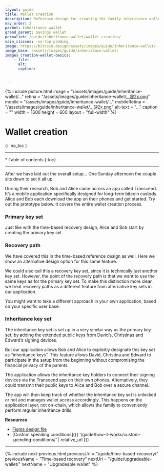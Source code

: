 ```yaml
---
layout: guide
title: Wallet creation
description: Reference design for creating the family inheritance wallet.
nav_order: 2
parent: Inheritance wallet
grand_parent: Savings wallet
permalink: /guide/inheritance-wallet/wallet-creation/
main_classes: -no-top-padding
image: https://bitcoin.design/assets/images/guide/inheritance-wallet/...
image_base: /assets/images/guide/inheritance-wallet/
images_creation-wallet-basics:
    - file: 
      alt: 
      caption: 


---
```


<!--

Editor's notes

This page covers a multi-key wallet that uses timelocks to provide additional recovery options.  

Illustration sources

https://www.figma.com/file/h5GP5v5dYfpXXfEUXf6nvC/Family-inheritance-wallet?type=design&node-id=5542%3A2119&mode=design&t=sBtcvrDzb8MPtWaK-1

-->

{% include picture.html
   image = "/assets/images/guide/inheritance-wallet/..."
   retina = "/assets/images/guide/inheritance-wallet/...@2x.png"
   mobile = "/assets/images/guide/inheritance-wallet/..."
   mobileRetina = "/assets/images/guide/inheritance-wallet/...@2x.png"
   alt-text = "..."
   caption = ""
   width = 1600
   height = 600
   layout = "full-width"
%}

# Wallet creation 
{: .no_toc }

---

<div class="glossary-toc" markdown="1">
 * Table of contents
{:toc}
</div>

---

After we have laid out the overall setup... One Sunday afternoon the couple sits down to set it all up. 

During their research, Bob and Alice came across an app called Transcend. It’s a mobile application specifically designed for long-term bitcoin custody. Alice and Bob each download the app on their phones and get started. Try out the prototype below. It covers the entire wallet creation process.

<!--

To do: add prototype

-->


### Primary key set

Just like with the time-based recovery design, Alice and Bob start by creating the primary key set. 

<!--

Add designs

-->

### Recovery path

We have covered this in the time-based reference design as well. Here we show an alternative design option for this same feature.

We could also call this a recovery key set, since it is technically just another key set. However, the point of the recovery path is that we want to use the same keys as for the primary key set. To make this distinction more clear, we treat recovery paths as a different feature from alternative key sets in our application. 

You might want to take a different approach in your own application, based on your specific user base.

<!--

Add designs

-->
   
### Inheritance key set

The inheritance key set is set up in a very similar way as the primary key set, by adding the  extended public keys from David’s, Christinas and Edward’s signing devices.

But our application allows Bob and Alice to explicitly designate this key set as “inheritance keys”. This feature allows David, Christina and Edward to participate in the setup from the beginning without compromising the financial privacy of the parents.

<!--

Add designs

-->

The application allows the inheritance key holders to connect their signing devices via the Transcend app on their own phones. Alternatively, they could transmit their public keys to Alice and Bob over a secure channel.

The app will then keep track of whether the inheritance key set is unlocked or not and manages wallet access accordingly. This happens on the application layer, not on-chain, which allows the family to conveniently perform regular inheritance drills. 


**Resources**
- [Figma design file](https://www.figma.com/file/h5GP5v5dYfpXXfEUXf6nvC/Family-inheritance-wallet?type=design&node-id=5542%3A2119&mode=design&t=sBtcvrDzb8MPtWaK-1)
- [Custom spending conditions]({{ '/guide/how-it-works/custom-spending-conditions/' | relative_url }})

---

{% include next-previous.html
   previousUrl = "/guide/time-based-recovery/"
   previousName = "Time-based recovery"
   nextUrl = "/guide/upgradeable-wallet/"
   nextName = "Upgradeable wallet"
%}
